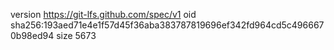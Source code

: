 version https://git-lfs.github.com/spec/v1
oid sha256:193aed71e4e1f57d45f36aba383787819696ef342fd964cd5c4966670b98ed94
size 5673
